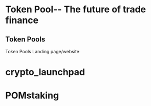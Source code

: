 # Token Pool-- The future of trade finance 
<!-- ### [Live Site](https://gpt3-jsm.com/) -->

<!-- ![Modern UI/UX GPT-3](https://i.ibb.co/TR5LW9z/image.png) -->



## Token Pools
Token Pools Landing page/website 

# crypto_launchpad
# POMstaking

